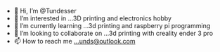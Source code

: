 - 👋 Hi, I’m @Tundesser
- 👀 I’m interested in ...3D printing and electronics hobby
- 🌱 I’m currently learning ...3d printing and raspberry pi programming
- 💞️ I’m looking to collaborate on ...3d printing with creality ender 3 pro
- 📫 How to reach me ...unds@outlook.com

<!---
Tundesser/Tundesser is a ✨ special ✨ repository because its `README.md` (this file) appears on your GitHub profile.
You can click the Preview link to take a look at your changes.
--->

